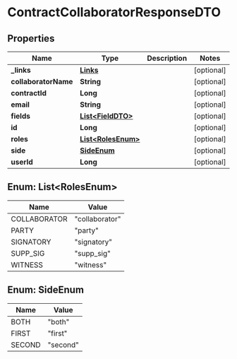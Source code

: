 # ContractCollaboratorResponseDTO

## Properties
Name | Type | Description | Notes
------------ | ------------- | ------------- | -------------
**_links** | [**Links**](Links.md) |  |  [optional]
**collaboratorName** | **String** |  |  [optional]
**contractId** | **Long** |  |  [optional]
**email** | **String** |  |  [optional]
**fields** | [**List&lt;FieldDTO&gt;**](FieldDTO.md) |  |  [optional]
**id** | **Long** |  |  [optional]
**roles** | [**List&lt;RolesEnum&gt;**](#List&lt;RolesEnum&gt;) |  |  [optional]
**side** | [**SideEnum**](#SideEnum) |  |  [optional]
**userId** | **Long** |  |  [optional]

<a name="List<RolesEnum>"></a>
## Enum: List&lt;RolesEnum&gt;
Name | Value
---- | -----
COLLABORATOR | &quot;collaborator&quot;
PARTY | &quot;party&quot;
SIGNATORY | &quot;signatory&quot;
SUPP_SIG | &quot;supp_sig&quot;
WITNESS | &quot;witness&quot;

<a name="SideEnum"></a>
## Enum: SideEnum
Name | Value
---- | -----
BOTH | &quot;both&quot;
FIRST | &quot;first&quot;
SECOND | &quot;second&quot;

